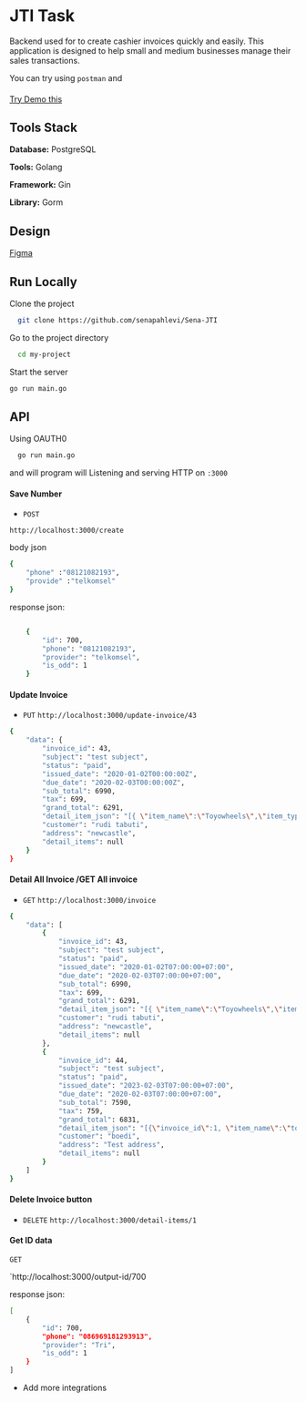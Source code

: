 
# JTI Task

Backend used for to create cashier invoices quickly and easily. This application is designed to help small and medium businesses manage their sales transactions.

You can try using `postman` and 

#### 
[Try Demo this]()



## Tools Stack

**Database:** PostgreSQL

**Tools:** Golang

**Framework:** Gin

**Library:** Gorm


## Design

[Figma](https://linktodocumentation)


## Run Locally

Clone the project

```bash
  git clone https://github.com/senapahlevi/Sena-JTI
```

Go to the project directory

```bash
  cd my-project
```

Start the server

```bash
go run main.go
```


## API
Using OAUTH0
```bash
  go run main.go
```
and will program will Listening and serving HTTP on `:3000`
#### Save Number 
- `POST`

`http://localhost:3000/create`

body json 
```bash
{
    "phone" :"08121082193",
    "provide" :"telkomsel"
}
```
response json:
```bash

    {
        "id": 700,
        "phone": "08121082193",
        "provider": "telkomsel",
        "is_odd": 1
    }

```
#### Update Invoice  
- `PUT`
`http://localhost:3000/update-invoice/43`
```bash
{
    "data": {
        "invoice_id": 43,
        "subject": "test subject",
        "status": "paid",
        "issued_date": "2020-01-02T00:00:00Z",
        "due_date": "2020-02-03T00:00:00Z",
        "sub_total": 6990,
        "tax": 699,
        "grand_total": 6291,
        "detail_item_json": "[{ \"item_name\":\"Toyowheels\",\"item_type\":\"tools\",\"quantity\":1,\"unit_price\":6990}]",
        "customer": "rudi tabuti",
        "address": "newcastle",
        "detail_items": null
    }
}
```

#### Detail All Invoice /GET All invoice
- `GET`
`http://localhost:3000/invoice`

```bash
{
    "data": [
        {
            "invoice_id": 43,
            "subject": "test subject",
            "status": "paid",
            "issued_date": "2020-01-02T07:00:00+07:00",
            "due_date": "2020-02-03T07:00:00+07:00",
            "sub_total": 6990,
            "tax": 699,
            "grand_total": 6291,
            "detail_item_json": "[{ \"item_name\":\"Toyowheels\",\"item_type\":\"tools\",\"quantity\":1,\"unit_price\":6990}]",
            "customer": "rudi tabuti",
            "address": "newcastle",
            "detail_items": null
        },
        {
            "invoice_id": 44,
            "subject": "test subject",
            "status": "paid",
            "issued_date": "2023-02-03T07:00:00+07:00",
            "due_date": "2020-02-03T07:00:00+07:00",
            "sub_total": 7590,
            "tax": 759,
            "grand_total": 6831,
            "detail_item_json": "[{\"invoice_id\":1, \"item_name\":\"toys\",\"item_type\":\"service\",\"quantity\":10,\"unit_price\":20 },{\"invoice_id\":1, \"item_name\":\"ice cream\",\"item_type\":\"service\",\"quantity\":1,\"unit_price\":690 }]",
            "customer": "boedi",
            "address": "Test address",
            "detail_items": null
        }
    ]
}
```
#### Delete Invoice button  
- `DELETE`
`http://localhost:3000/detail-items/1`
 
 
#### Get ID data 
`GET`

`http://localhost:3000/output-id/700 



response json:
```bash
[
    {
        "id": 700,
        "phone": "086969181293913",
        "provider": "Tri",
        "is_odd": 1
    }
]
```


- Add more integrations


